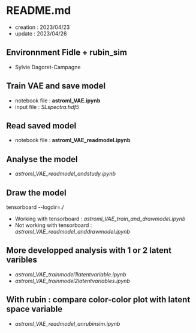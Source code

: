 # README.md

- creation : 2023/04/23
- update : 2023/04/26


## Environnment Fidle + rubin_sim



- Sylvie Dagoret-Campagne

## Train VAE and save model
- notebook file : **astroml_VAE.ipynb**           
- input file : *SLspectra.hdf5* 

## Read saved model
- notebook file : **astroml_VAE_readmodel.ipynb**

## Analyse the model
- *astroml_VAE_readmodel_andstudy.ipynb*

## Draw the model

   tensorboard --logdir=./


- Working with tensorboard : *astroml_VAE_train_and_drawmodel.ipynb*    
- Not working with tensorboard : *astroml_VAE_readmodel_anddrawmodel.ipynb*


## More developped analysis with 1 or 2 latent varibles

- *astroml_VAE_trainmodel1latentvariable.ipynb*
- *astroml_VAE_trainmodel2latentvariables.ipynb*


## With rubin : compare color-color plot with latent space variable

- *astroml_VAE_readmodel_anrubinsim.ipynb*
